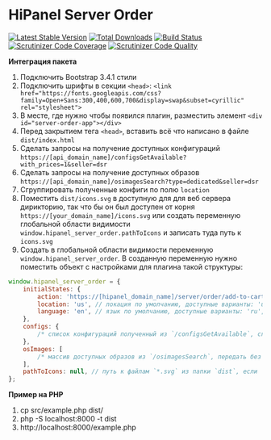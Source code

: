 # HiPanel Server Order

[![Latest Stable Version](https://poser.pugx.org/hiqdev/hipanel-server-order/v/stable)](https://packagist.org/packages/hiqdev/hipanel-server-order)
[![Total Downloads](https://poser.pugx.org/hiqdev/hipanel-server-order/downloads)](https://packagist.org/packages/hiqdev/hipanel-server-order)
[![Build Status](https://img.shields.io/travis/hiqdev/hipanel-server-order.svg)](https://travis-ci.org/hiqdev/hipanel-server-order)
[![Scrutinizer Code Coverage](https://img.shields.io/scrutinizer/coverage/g/hiqdev/hipanel-server-order.svg)](https://scrutinizer-ci.com/g/hiqdev/hipanel-server-order/)
[![Scrutinizer Code Quality](https://img.shields.io/scrutinizer/g/hiqdev/hipanel-server-order.svg)](https://scrutinizer-ci.com/g/hiqdev/hipanel-server-order/)

**Интеграция пакета**

1. Подключить Bootstrap 3.4.1 стили
2. Подключить шрифты в секции `<head>`: `<link href="https://fonts.googleapis.com/css?family=Open+Sans:300,400,600,700&display=swap&subset=cyrillic" rel="stylesheet">`
3. В месте, где нужно чтобы появился плагин, разместить элемент `<div id="server-order-app"></div>`
4. Перед закрытием тега `<head>`, вставить всё что написано в файле `dist/index.html`
5. Сделать запросы на получение доступных конфигураций `https://[api_domain_name]/configsGetAvailable?with_prices=1&seller=dsr`
6. Сделать запросы на получение доступных образов `https://[api_domain_name]/osimagesSearch?type=dedicated&seller=dsr`
7. Сгруппировать полученные конфиги по полю `location`
8. Поместить `dist/icons.svg` в доступную для для веб сервера дирикторию, так что бы он был доступен от корня  `https://[your_domain_name]/icons.svg` или создать переменную глобальной области видимости `window.hipanel_server_order.pathToIcons` и записать туда путь к `icons.svg`
9. Создать в глобальной области видимости переменную `window.hipanel_server_order`. В созданную переменную нужно поместить объект с настройками для плагина такой структуры:
```javascript
window.hipanel_server_order = {
    initialStates: {
        action: 'https://[hipanel_domain_name]/server/order/add-to-cart-dedicated', // действие формы для заказа
        location: 'us', // локация по умолчанию, доступные варианты: 'us', 'nl'
        language: 'en', // язык по умолчанию, доступные варианты: 'ru', 'en'
    },
    configs: {
        /* список конфигураций полученный из `/configsGetAvailable`, сгруппированных по локации, пример в `src/index.js:17` */
    },
    osImages: [
        /* массив доступных образов из `/osimagesSearch`, передать без модификации */
    ],
    pathToIcons: null, // путь к файлам `*.svg` из папки `dist`, если `null` то искать в корне, на пример `https://[your_domain_name]/icons.svg`
};
```

**Пример на PHP**

1. cp src/example.php dist/
2. php -S localhost:8000 -t dist
3. http://localhost:8000/example.php
